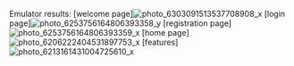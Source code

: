 Emulator results:
[welcome page]![photo_6303091513537708908_x](https://github.com/user-attachments/assets/ec2e6c3e-559b-4b44-9230-659c664f0916)
[login page]![photo_6253756164806393358_y](https://github.com/user-attachments/assets/1c891d0e-327e-487d-a271-9cad0efe647e)
[registration page]![photo_6253756164806393359_x](https://github.com/user-attachments/assets/d6870165-75f3-4892-ab55-9715ec9617e7)
[home page]![photo_6206222404531897753_x](https://github.com/user-attachments/assets/853d8ac8-7045-4f68-a418-4bcb69559486)
[features]![photo_6213161431004725610_x](https://github.com/user-attachments/assets/1fef3942-4f5b-438f-8639-8bf1bfd4bb74)




